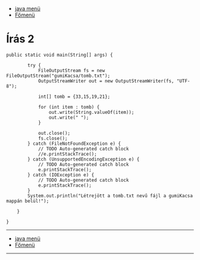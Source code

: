 - [java menü](../../java.md)
- [Főmenü](../../../README.md)

# Írás 2

```
public static void main(String[] args) {
		
		try {
			FileOutputStream fs = new FileOutputStream("gumiKacsa/tomb.txt");
			OutputStreamWriter out = new OutputStreamWriter(fs, "UTF-8");
			
			int[] tomb = {33,15,19,21};
			
			for (int item : tomb) {
				out.write(String.valueOf(item));
				out.write(" ");
			}
			
			out.close();
			fs.close();
		} catch (FileNotFoundException e) {
			// TODO Auto-generated catch block
			//e.printStackTrace();
		} catch (UnsupportedEncodingException e) {
			// TODO Auto-generated catch block
			e.printStackTrace();
		} catch (IOException e) {
			// TODO Auto-generated catch block
			e.printStackTrace();
		}
		System.out.println("Létrejött a tomb.txt nevű fájl a gumiKacsa mappán belül!");
		
	}

}
```

---

- [java menü](../../java.md)
- [Főmenü](../../../README.md)

---
